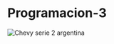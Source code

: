 # Programacion-3 
![Chevy serie 2 argentina](https://github.com/user-attachments/assets/dff04cdb-46d3-4443-bf4f-14c9c0f9f500)




